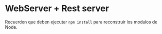 
# WebServer + Rest server

Recuerden que deben ejecutar ```npm install``` para reconstruir los modulos de Node.
